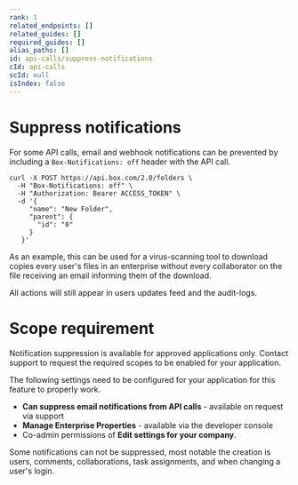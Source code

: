 ```yaml
---
rank: 1
related_endpoints: []
related_guides: []
required_guides: []
alias_paths: []
id: api-calls/suppress-notifications
cId: api-calls
scId: null
isIndex: false
---
```


# Suppress notifications

For some API calls, email and webhook notifications can be prevented by
including a `Box-Notifications: off` header with the API call.

<Tabs>

<Tab title='cURL'>

```curl
curl -X POST https://api.box.com/2.0/folders \
  -H "Box-Notifications: off" \
  -H "Authorization: Bearer ACCESS_TOKEN" \
  -d '{
     "name": "New Folder",
     "parent": {
       "id": "0"
     }
   }'
```

</Tab>

</Tabs>

As an example, this can be used for a virus-scanning tool to download copies
every user's files in an enterprise without every collaborator on the file
receiving an email informing them of the download.

All actions will still appear in users updates feed and the audit-logs.

<Message type='warning'>

# Scope requirement

Notification suppression is available for approved applications only. Contact
support to request the required scopes to be enabled for your application.

The following settings need to be configured for your application for this feature
to properly work.

* **Can suppress email notifications from API calls** - available on request
  via support
* **Manage Enterprise Properties** - available via the developer console
* Co-admin permissions of **Edit settings for your company**.

</Message>

<Message>

Some notifications can not be suppressed, most notable the creation is users,
comments, collaborations, task assignments, and when changing a user's login.

</Message>
